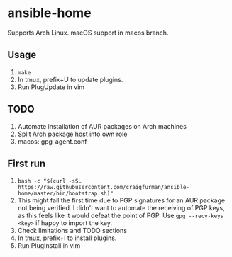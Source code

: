 # ansible-home

Supports Arch Linux. macOS support in macos branch.

## Usage

1. `make`
1. In tmux, prefix+U to update plugins.
1. Run PlugUpdate in vim

## TODO

1. Automate installation of AUR packages on Arch machines
1. Split Arch package host into own role
1. macos: gpg-agent.conf

## First run

1. `bash -c "$(curl -sSL https://raw.githubusercontent.com/craigfurman/ansible-home/master/bin/bootstrap.sh)"`
1. This might fail the first time due to PGP signatures for an AUR package not
   being verified. I didn't want to automate the receiving of PGP keys, as this
   feels like it would defeat the point of PGP. Use `gpg --recv-keys <key>` if
   happy to import the key.
1. Check limitations and TODO sections
1. In tmux, prefix+I to install plugins.
1. Run PlugInstall in vim
